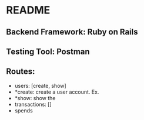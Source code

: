 # README
## Backend Framework: Ruby on Rails
## Testing Tool: Postman
## Routes: 
* users: [create, show]
* *create: create a user account. Ex. 
* *show: show the 
* transactions: []
* spends

